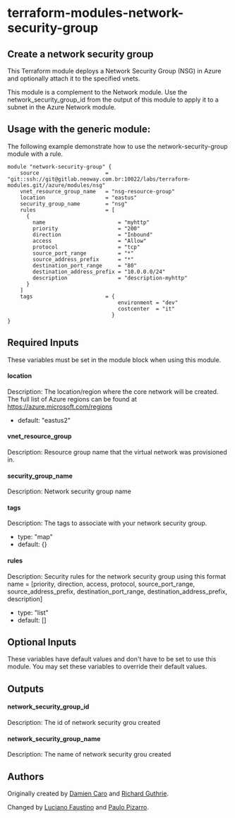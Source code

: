 # terraform-modules-network-security-group #

Create a network security group
-------------------------------

This Terraform module deploys a Network Security Group (NSG) in Azure and optionally attach it to the specified vnets.

This module is a complement to the Network module. Use the network_security_group_id from the output of this module to apply it to a subnet in the Azure Network module.

Usage with the generic module:
------------------------------

The following example demonstrate how to use the network-security-group module with a rule.

```hcl
module "network-security-group" {
    source                     = "git::ssh://git@gitlab.neoway.com.br:10022/labs/terraform-modules.git//azure/modules/nsg"
    vnet_resource_group_name   = "nsg-resource-group"
    location                   = "eastus"
    security_group_name        = "nsg"
    rules                      = [
      {
        name                       = "myhttp"
        priority                   = "200"
        direction                  = "Inbound"
        access                     = "Allow"
        protocol                   = "tcp"
        source_port_range          = "*"
        source_address_prefix      = "*"
        destination_port_range     = "80"
        destination_address_prefix = "10.0.0.0/24"
        description                = "description-myhttp"
      }
    ]
    tags                       = {
                                   environment = "dev"
                                   costcenter  = "it"
                                 }
}
```

Required Inputs
----
These variables must be set in the module block when using this module.

#### location
Description: The location/region where the core network will be created. The full list of Azure regions can be found at https://azure.microsoft.com/regions
 - default: "eastus2"

#### vnet_resource_group
Description: Resource group name that the virtual network was provisioned in.

#### security_group_name
Description: Network security group name

#### tags
Description: The tags to associate with your network security group.
 - type: "map"
 - default: {}

#### rules
Description: Security rules for the network security group using this format name = [priority, direction, access, protocol, source_port_range, source_address_prefix, destination_port_range, destination_address_prefix, description]
 - type: "list"
 - default: []

Optional Inputs
----

These variables have default values and don't have to be set to use this module. You may set these variables to override their default values.

Outputs
----

#### network_security_group_id
Description: The id of network security grou created

#### network_security_group_name
Description: The name of network security grou created

## Authors

Originally created by [Damien Caro](https://github.com/dcaro) and [Richard Guthrie](https://github.com/rguthriemsft).

Changed by [Luciano Faustino](https:github.com/lborguetti) and [Paulo Pizarro](https://github.com/ppizarro).
